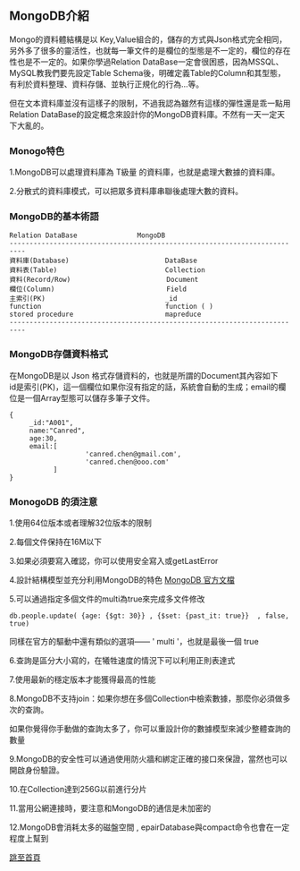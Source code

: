 ## MongoDB介紹

Mongo的資料體結構是以 Key,Value組合的，儲存的方式與Json格式完全相同，另外多了很多的靈活性，也就每一筆文件的是欄位的型態是不一定的，欄位的存在性也是不一定的。如果你學過Relation DataBase一定會很困惑，因為MSSQL、MySQL教我們要先設定Table Schema後，明確定義Table的Column和其型態，有利於資料整理、資料存儲、並執行正規化的行為…等。

但在文本資料庫並沒有這樣子的限制，不過我認為雖然有這樣的彈性還是乖一點用Relation DataBase的設定概念來設計你的MongoDB資料庫。不然有一天一定天下大亂的。

### Monogo特色
1.MongoDB可以處理資料庫為 T級量 的資料庫，也就是處理大數據的資料庫。  

2.分散式的資料庫模式，可以把眾多資料庫串聯後處理大數的資料。  

### MongoDB的基本術語
```
Relation DataBase               MongoDB
--------------------------------------------------------------------------
資料庫(Database)                        DataBase
資料表(Table)                           Collection
資料(Record/Row)                        Document
欄位(Column)                            Field
主索引(PK)                              _id
function                               function ( )
stored procedure                       mapreduce
--------------------------------------------------------------------------
```

### MongoDB存儲資料格式
在MongoDB是以 Json 格式存儲資料的，也就是所謂的Document其內容如下  
id是索引(PK)，這一個欄位如果你沒有指定的話，系統會自動的生成；email的欄位是一個Array型態可以儲存多筆子文件。  

```
{
     _id:"A001",
     name:"Canred",
     age:30,
     email:[
                   'canred.chen@gmail.com',
                   'canred.chen@ooo.com'
           ]
}
```
### MonogoDB 的須注意
1.使用64位版本或者理解32位版本的限制  

2.每個文件保持在16M以下  

3.如果必須要寫入確認，你可以使用安全寫入或getLastError  

4.設計結構模型並充分利用MongoDB的特色  [MongoDB 官方文檔](https://docs.mongodb.com/manual/data-modeling/)  

5.可以通過指定多個文件的multi為true來完成多文件修改  

```
db.people.update( {age: {$gt: 30}} , {$set: {past_it: true}}  , false, true)
```
同樣在官方的驅動中還有類似的選項—— ' multi '，也就是最後一個 true  

6.查詢是區分大小寫的，在犧牲速度的情況下可以利用正則表達式  

7.使用最新的穩定版本才能獲得最高的性能  

8.MongoDB不支持join：如果你想在多個Collection中檢索數據，那麼你必須做多次的查詢。  

如果你覺得你手動做的查詢太多了，你可以重設計你的數據模型來減少整體查詢的數量  

9.MongoDB的安全性可以通過使用防火牆和綁定正確的接口來保證，當然也可以開啟身份驗證。  

10.在Collection達到256G以前進行分片  

11.當用公網連接時，要注意和MongoDB的通信是未加密的  

12.MongoDB會消耗太多的磁盤空間 , epairDatabase與compact命令也會在一定程度上幫到  

[跳至首頁](https://donaldsher.github.io/LearningBlog/)
